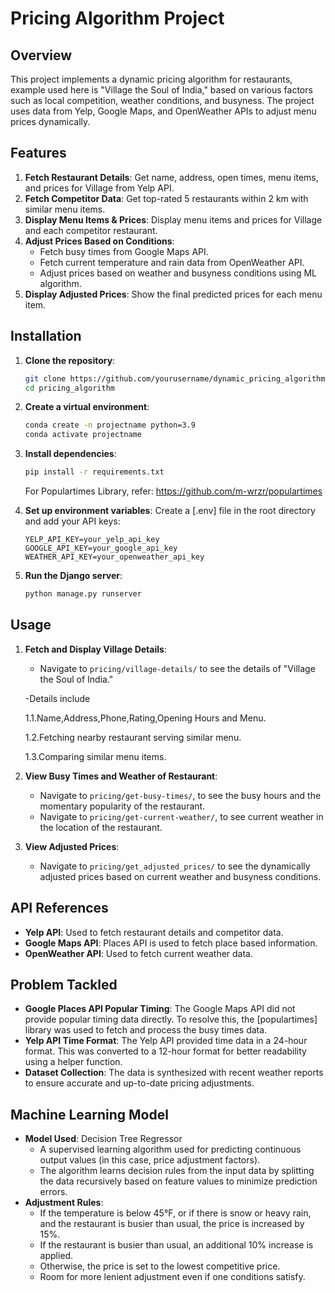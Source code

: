 # Pricing Algorithm Project

## Overview
This project implements a dynamic pricing algorithm for restaurants, example used here is "Village the Soul of India," based on various factors such as local competition, weather conditions, and busyness. The project uses data from Yelp, Google Maps, and OpenWeather APIs to adjust menu prices dynamically.

## Features
1. **Fetch Restaurant Details**: Get name, address, open times, menu items, and prices for Village from Yelp API.
2. **Fetch Competitor Data**: Get top-rated 5 restaurants within 2 km with similar menu items.
3. **Display Menu Items & Prices**: Display menu items and prices for Village and each competitor restaurant.
4. **Adjust Prices Based on Conditions**:
   - Fetch busy times from Google Maps API.
   - Fetch current temperature and rain data from OpenWeather API.
   - Adjust prices based on weather and busyness conditions using ML algorithm.
5. **Display Adjusted Prices**: Show the final predicted prices for each menu item.


## Installation
1. **Clone the repository**:
    ```bash
    git clone https://github.com/yourusername/dynamic_pricing_algorithm.git
    cd pricing_algorithm
    ```

2. **Create a virtual environment**:
    ```bash
    conda create -n projectname python=3.9
    conda activate projectname  
    ```

3. **Install dependencies**:
    ```bash
    pip install -r requirements.txt
    ```

    For Populartimes Library, refer: https://github.com/m-wrzr/populartimes

4. **Set up environment variables**:
    Create a [.env] file in the root directory and add your API keys:
    ```env
    YELP_API_KEY=your_yelp_api_key
    GOOGLE_API_KEY=your_google_api_key
    WEATHER_API_KEY=your_openweather_api_key
    ```

5. **Run the Django server**:
    ```bash
    python manage.py runserver
    ```

## Usage
1. **Fetch and Display Village Details**:
    - Navigate to `pricing/village-details/` to see the details of "Village the Soul of India."
      
    -Details include
   
    1.1.Name,Address,Phone,Rating,Opening Hours and Menu.
   
    1.2.Fetching nearby restaurant serving similar menu.
   
    1.3.Comparing similar menu items.


3. **View Busy Times and Weather of Restaurant**:
    - Navigate to `pricing/get-busy-times/`,  to see the busy hours and the momentary popularity of the restaurant.
    - Navigate to `pricing/get-current-weather/`, to see current weather in the location of the restaurant.

4. **View Adjusted Prices**:
    - Navigate to `pricing/get_adjusted_prices/` to see the dynamically adjusted prices based on current weather and busyness conditions.

## API References
- **Yelp API**: Used to fetch restaurant details and competitor data.
- **Google Maps API**: Places API is used to fetch place based information.
- **OpenWeather API**: Used to fetch current weather data.

## Problem Tackled
- **Google Places API Popular Timing**: The Google Maps API did not provide popular timing data directly. To resolve this, the [populartimes] library was used to fetch and process the busy times data.
- **Yelp API Time Format**: The Yelp API provided time data in a 24-hour format. This was converted to a 12-hour format for better readability using a helper function.
- **Dataset Collection**: The data is synthesized with recent weather reports to ensure accurate and up-to-date pricing adjustments.

## Machine Learning Model
- **Model Used**: Decision Tree Regressor
  - A supervised learning algorithm used for predicting continuous output values (in this case, price adjustment factors).
  - The algorithm learns decision rules from the input data by splitting the data recursively based on feature values to minimize prediction errors.
- **Adjustment Rules**:
  - If the temperature is below 45°F, or if there is snow or heavy rain, and the restaurant is busier than usual, the price is increased by 15%.
  - If the restaurant is busier than usual, an additional 10% increase is applied.
  - Otherwise, the price is set to the lowest competitive price.
  - Room for more lenient adjustment even if one conditions satisfy.

